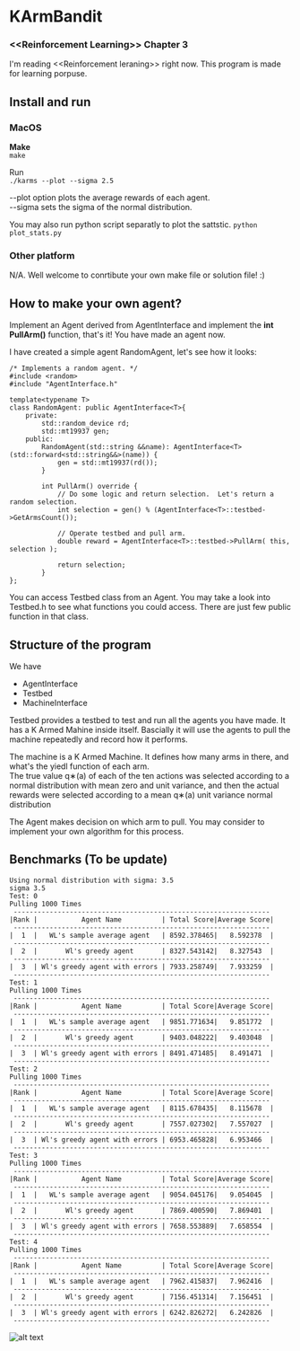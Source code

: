 # KArmBandit
### **\<<Reinforcement Learning\>> Chapter 3**
I'm reading \<<Reinforcement leraning\>> right now.  This program is made for learning porpuse.  

## Install and run
### MacOS
**Make**  
```make```

Run   
```./karms --plot --sigma 2.5```  

--plot option plots the average rewards of each agent.   
--sigma sets the sigma of the normal distribution.   

You may also run python script separatly to plot the sattstic.
```python plot_stats.py```

### Other platform
N/A.  Well welcome to conrtibute your own make file or solution file!  :)



## How to make your own agent?
Implement an Agent derived from AgentInterface and implement the **int PullArm()** function, that's it!  You have made an agent now.

I have created a simple agent RandomAgent, let's see how it looks:
```
/* Implements a random agent. */
#include <random>
#include "AgentInterface.h"

template<typename T>
class RandomAgent: public AgentInterface<T>{
    private:
        std::random_device rd;
        std::mt19937 gen;
    public:
        RandomAgent(std::string &&name): AgentInterface<T>(std::forward<std::string&&>(name)) {
            gen = std::mt19937(rd());
        }

        int PullArm() override {
            // Do some logic and return selection.  Let's return a random selection.
            int selection = gen() % (AgentInterface<T>::testbed->GetArmsCount());

            // Operate testbed and pull arm.
            double reward = AgentInterface<T>::testbed->PullArm( this, selection );

            return selection;
        }
};
```
You can access Testbed class from an Agent.   You may take a look into Testbed.h to see what functions you could access.  There are just few public function in that class.

## Structure of the program
We have
- AgentInterface
- Testbed
- MachineInterface

Testbed provides a testbed to test and run all the agents you have made.  It has a K Armed Mahine inside itself.  Bascially it will use the agents to pull the machine repeatedly and record how it performs.

The machine is a K Armed Machine.  It defines how many arms in there, and what's the yiedl function of each arm.  
The true value q∗(a) of each of the ten actions was selected according to a normal distribution with mean zero and unit variance, and then the actual rewards were selected according to a mean q∗(a) unit variance normal distribution

The Agent makes decision on which arm to pull.  You may consider to implement your own algorithm for this process.

## Benchmarks (To be update) 

```
Using normal distribution with sigma: 3.5
sigma 3.5
Test: 0
Pulling 1000 Times
 ----------------------------------------------------------------
|Rank |           Agent Name          | Total Score|Average Score|
 ----------------------------------------------------------------
|  1  |   WL's sample average agent   | 8592.378465|   8.592378  |
 ----------------------------------------------------------------
|  2  |       Wl's greedy agent       | 8327.543142|   8.327543  |
 ----------------------------------------------------------------
|  3  | Wl's greedy agent with errors | 7933.258749|   7.933259  |
 ----------------------------------------------------------------
Test: 1
Pulling 1000 Times
 ----------------------------------------------------------------
|Rank |           Agent Name          | Total Score|Average Score|
 ----------------------------------------------------------------
|  1  |   WL's sample average agent   | 9851.771634|   9.851772  |
 ----------------------------------------------------------------
|  2  |       Wl's greedy agent       | 9403.048222|   9.403048  |
 ----------------------------------------------------------------
|  3  | Wl's greedy agent with errors | 8491.471485|   8.491471  |
 ----------------------------------------------------------------
Test: 2
Pulling 1000 Times
 ----------------------------------------------------------------
|Rank |           Agent Name          | Total Score|Average Score|
 ----------------------------------------------------------------
|  1  |   WL's sample average agent   | 8115.678435|   8.115678  |
 ----------------------------------------------------------------
|  2  |       Wl's greedy agent       | 7557.027302|   7.557027  |
 ----------------------------------------------------------------
|  3  | Wl's greedy agent with errors | 6953.465828|   6.953466  |
 ----------------------------------------------------------------
Test: 3
Pulling 1000 Times
 ----------------------------------------------------------------
|Rank |           Agent Name          | Total Score|Average Score|
 ----------------------------------------------------------------
|  1  |   WL's sample average agent   | 9054.045176|   9.054045  |
 ----------------------------------------------------------------
|  2  |       Wl's greedy agent       | 7869.400590|   7.869401  |
 ----------------------------------------------------------------
|  3  | Wl's greedy agent with errors | 7658.553889|   7.658554  |
 ----------------------------------------------------------------
Test: 4
Pulling 1000 Times
 ----------------------------------------------------------------
|Rank |           Agent Name          | Total Score|Average Score|
 ----------------------------------------------------------------
|  1  |   WL's sample average agent   | 7962.415837|   7.962416  |
 ----------------------------------------------------------------
|  2  |       Wl's greedy agent       | 7156.451314|   7.156451  |
 ----------------------------------------------------------------
|  3  | Wl's greedy agent with errors | 6242.826272|   6.242826  |
 ----------------------------------------------------------------
```


![alt text](https://github.com/wenlianglaw/KArmBandit/blob/master/Images/Sigma_3.5.png "benchmark_fig_sigma_3.5")
